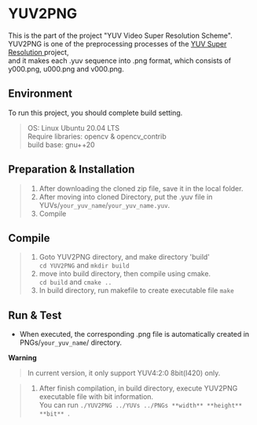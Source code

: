 # YUV2PNG 
This is the part of the project "YUV Video Super Resolution Scheme".   
YUV2PNG is one of the preprocessing processes of the [ YUV Super Resolution ](https://github.com/Hyunmin-jasper-Cho/YU-VSR) project,  
and it makes each .yuv sequence into .png format, which consists of y000.png, u000.png and v000.png. 

## Environment 
To run this project, you should complete build setting. 
> OS: Linux Ubuntu 20.04 LTS  
> Require libraries: opencv & opencv_contrib   
> build base: gnu++20  

## Preparation & Installation
> 1. After downloading the cloned zip file, save it in the local folder.
> 2. After moving into cloned Directory, put the .yuv file in YUVs/`your_yuv_name`/`your_yuv_name.yuv`.  
> 3. Compile

## Compile
> 1. Goto YUV2PNG directory, and make directory 'build'  
> `cd YUV2PNG` and `mkdir build`
> 2. move into build directory, then compile using cmake.  
> `cd build` and `cmake ..`
> 3. In build directory, run makefile to create executable file 
> `make`

## Run & Test
- When executed, the corresponding .png file is automatically created in PNGs/`your_yuv_name`/ directory.  

**Warning**
> In current version, it only support YUV4:2:0 8bit(I420) only.  

> 1. After finish compilation, in build directory, execute YUV2PNG executable file with bit information.  
> You can run `./YUV2PNG ../YUVs ../PNGs **width** **height** **bit** `. 

